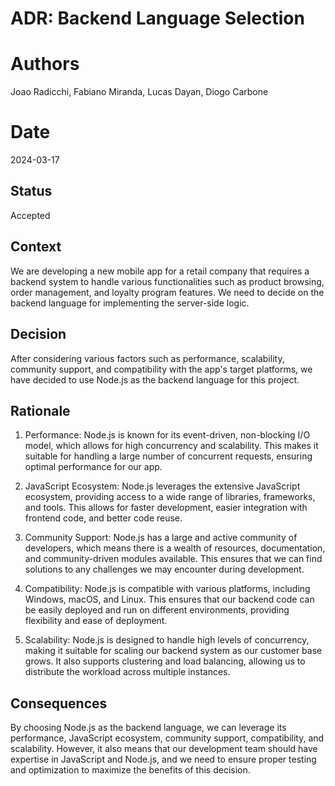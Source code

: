 # ADR: Backend Language Selection

# Authors

Joao Radicchi, Fabiano Miranda, Lucas Dayan, Diogo Carbone

# Date

2024-03-17

## Status

Accepted

## Context

We are developing a new mobile app for a retail company that requires a backend system to handle various functionalities such as product browsing, order management, and loyalty program features. We need to decide on the backend language for implementing the server-side logic.

## Decision

After considering various factors such as performance, scalability, community support, and compatibility with the app's target platforms, we have decided to use Node.js as the backend language for this project.

## Rationale

1. Performance: Node.js is known for its event-driven, non-blocking I/O model, which allows for high concurrency and scalability. This makes it suitable for handling a large number of concurrent requests, ensuring optimal performance for our app.

2. JavaScript Ecosystem: Node.js leverages the extensive JavaScript ecosystem, providing access to a wide range of libraries, frameworks, and tools. This allows for faster development, easier integration with frontend code, and better code reuse.

3. Community Support: Node.js has a large and active community of developers, which means there is a wealth of resources, documentation, and community-driven modules available. This ensures that we can find solutions to any challenges we may encounter during development.

4. Compatibility: Node.js is compatible with various platforms, including Windows, macOS, and Linux. This ensures that our backend code can be easily deployed and run on different environments, providing flexibility and ease of deployment.

5. Scalability: Node.js is designed to handle high levels of concurrency, making it suitable for scaling our backend system as our customer base grows. It also supports clustering and load balancing, allowing us to distribute the workload across multiple instances.

## Consequences

By choosing Node.js as the backend language, we can leverage its performance, JavaScript ecosystem, community support, compatibility, and scalability. However, it also means that our development team should have expertise in JavaScript and Node.js, and we need to ensure proper testing and optimization to maximize the benefits of this decision.
